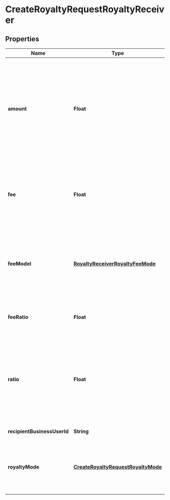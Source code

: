 
# CreateRoyaltyRequestRoyaltyReceiver

## Properties
Name | Type | Description | Notes
------------ | ------------- | ------------- | -------------
**amount** | **Float** | [REQUIRED] 根据 royalty_mode 参数，如果 royalty_mode &#x3D; fixed, 则此参数传分润金额，单位元，如果 royalty_mode &#x3D; rate，此参数传百分比小数， 0.1 表示 10% | 
**fee** | **Float** | [OPTIONAL] 手续费，单位：元。 如果传递，则每笔分账都会在应分帐金额基础上扣除手续费后再请求支付平台进行分账 | 
**feeModel** | [**RoyaltyReceiverRoyaltyFeeMode**](RoyaltyReceiverRoyaltyFeeMode.md) | [OPTIONAL] 手续费模式，fixed 表示固定金额，rate 表示按比例计算手续费。此参数传手续费比例，0.1 表示 10% | 
**feeRatio** | **Float** | [OPTIONAL] 手续费比例，与 手续费 字段二选一即可ratio | 
**ratio** | **Float** | [OPTIONAL] 根据 royalty_mode 参数，如果 royalty_mode &#x3D; fixed, 此参数无效，如果 royalty_mode &#x3D; rate，此参数传分润比例，0.1 表示 10% | 
**recipientBusinessUserId** | **String** | 接受方的商业用户ID | 
**royaltyMode** | [**CreateRoyaltyRequestRoyaltyMode**](CreateRoyaltyRequestRoyaltyMode.md) | [REQUIRED] 分润模式，free 表示不收取，fixed 表示固定金额，rate 表示按比例分润 | 



